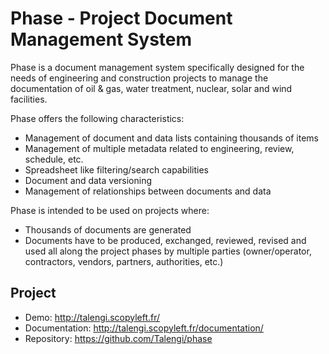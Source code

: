 Phase - Project Document Management System
==========================================

Phase is a document management system specifically designed for the needs of engineering and construction projects to manage the documentation of oil & gas, water treatment, nuclear, solar and wind facilities.

Phase offers the following characteristics:
* Management of document and data lists containing thousands of items
* Management of multiple metadata related to engineering, review, schedule, etc.
* Spreadsheet like filtering/search capabilities 
* Document and data versioning
* Management of relationships between documents and data

Phase is intended to be used on projects where:
* Thousands of documents are generated 
* Documents have to be produced, exchanged, reviewed, revised and used all along the project phases by multiple parties (owner/operator, contractors, vendors, partners, authorities, etc.)


Project
-------

* Demo: http://talengi.scopyleft.fr/
* Documentation: http://talengi.scopyleft.fr/documentation/
* Repository: https://github.com/Talengi/phase
